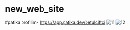 # new_web_site
#patika profilim- https://app.patika.dev/betulciftci
![11](https://user-images.githubusercontent.com/114700587/198107738-4eed56e2-e575-4abe-9e74-8111bca002b9.jpg)
![12](https://user-images.githubusercontent.com/114700587/198107782-0c71809c-ab86-43bc-8ff2-d8a62ec6036c.jpg)
